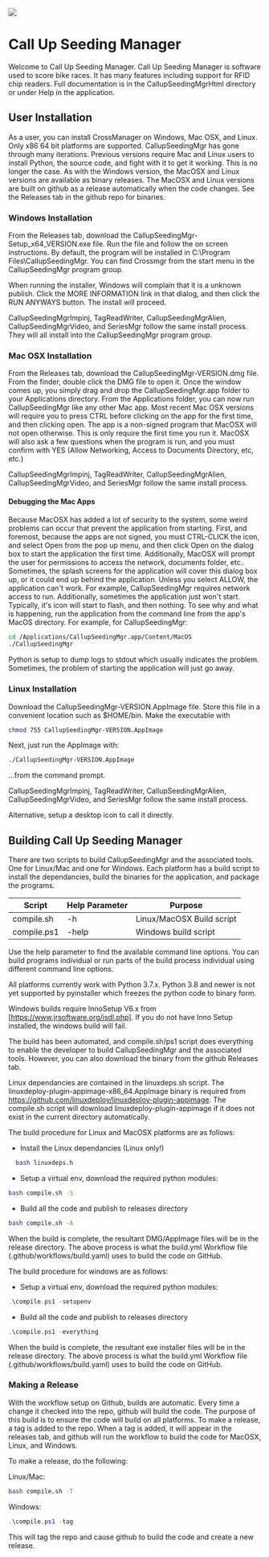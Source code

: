 ![](https://github.com/mbuckaway/CallupSeedingMgr/workflows/CallupSeedingMgr_Build/badge.svg)

# Call Up Seeding Manager

Welcome to Call Up Seeding Manager. Call Up Seeding Manager is software used to score bike races. It has many features including support for RFID chip readers. Full documentation is in the CallupSeedingMgrHtml directory or under Help in the application.

## User Installation

As a user, you can install CrossManager on Windows, Mac OSX, and Linux. Only x86 64 bit platforms are supported. CallupSeedingMgr has gone through many iterations. Previous versions require Mac and Linux users to install Python, the source code, and fight with it to get it working. This is no longer the case. As with the Windows version, the MacOSX and Linux versions are available as binary releases. The MacOSX and Linux versions are built on github as a release automatically when the code changes. See the Releases tab in the github repo for binaries.

### Windows Installation

From the Releases tab, download the CallupSeedingMgr-Setup_x64_VERSION.exe file. Run the file and follow the on screen instructions. By default, the program will be installed in C:\Program Files\CallupSeedingMgr. You can find Crossmgr from the start menu in the CallupSeedingMgr program group.

When running the installer, Windows will complain that it is a unknown publish. Click the MORE INFORMATION link in that dialog, and then click the RUN ANYWAYS button. The install will proceed.

CallupSeedingMgrImpinj, TagReadWriter, CallupSeedingMgrAlien, CallupSeedingMgrVideo, and SeriesMgr follow the same install process. They will all install into the CallupSeedingMgr program group.

### Mac OSX Installation

From the Releases tab, download the CallupSeedingMgr-VERSION.dmg file. From the finder, double click the DMG file to open it. Once the window comes up, you simply drag and drop the CallupSeedingMgr.app folder to your Applications directory. From the Applications folder, you can now run CallupSeedingMgr like any other Mac app. Most recent Mac OSX versions will require you to press CTRL before clicking on the app for the first time, and then clicking open. The app is a non-signed program that MacOSX will not open otherwise. This is only require the first time you run it. MacOSX will also ask a few questions when the program is run, and you must confirm with YES (Allow Networking, Access to Documents Directory, etc, etc.)

CallupSeedingMgrImpinj, TagReadWriter, CallupSeedingMgrAlien, CallupSeedingMgrVideo, and SeriesMgr follow the same install process.

#### Debugging the Mac Apps

Because MacOSX has added a lot of security to the system, some weird problems can occur that prevent the application from starting. First, and foremost, because the apps are not signed, you must CTRL-CLICK the icon, and select Open from the pop up menu, and then click Open on the dialog box to start the application the first time. Additionally, MacOSX will prompt the user for permissions to access the network, documents folder, etc.. Sometimes, the splash screens for the application will cover this dialog box up, or it could end up behind the application. Unless you select ALLOW, the application can't work. For example, CallupSeedingMgr requires network access to run. Additionally, sometimes the application just won't start. Typically, it's icon will start to flash, and then nothing. To see why and what is happening, run the application from the command line from the app's MacOS directory. For example, for CallupSeedingMgr:

```bash
cd /Applications/CallupSeedingMgr.app/Content/MacOS
./CallupSeedingMgr
```

Python is setup to dump logs to stdout which usually indicates the problem. Sometimes, the problem of starting the application will just go away.

### Linux Installation

Download the CallupSeedingMgr-VERSION.AppImage file. Store this file in a convenient location such as $HOME/bin. Make the executable with

```bash
chmod 755 CallupSeedingMgr-VERSION.AppImage
```

Next, just run the AppImage with:

```bash
./CallupSeedingMgr-VERSION.AppImage
```

...from the command prompt.

CallupSeedingMgrImpinj, TagReadWriter, CallupSeedingMgrAlien, CallupSeedingMgrVideo, and SeriesMgr follow the same install process.

Alternative, setup a desktop icon to call it directly.

## Building Call Up Seeding Manager

There are two scripts to build CallupSeedingMgr and the associated tools. One for Linux/Mac and one for Windows. Each platform has a build script to install the dependancies, build the binaries for the application, and package the programs.

| Script  | Help Parameter |Purpose |
|---------|---------|--------|
| compile.sh | -h | Linux/MacOSX Build script |
| compile.ps1 | -help | Windows build script |

Use the help parameter to find the available command line options. You can build programs individual or run parts of the build process individual using different command line options.

All platforms currently work with Python 3.7.x. Python 3.8 and newer is not yet supported by pyinstaller which freezes the python code to binary form.

Windows builds require InnoSetup V6.x from [https://www.jrsoftware.org/isdl.php]. If you do not have Inno Setup installed, the windows build will fail.

The build has been automated, and compile.sh/ps1 script does everything to enable the developer to build CallupSeedingMgr and the associated tools. However, you can also download the binary from the github Releases tab.

Linux dependancies are contained in the linuxdeps.sh script. The linuxdeploy-plugin-appimage-x86_64.AppImage binary is required from https://github.com/linuxdeploy/linuxdeploy-plugin-appimage. The compile.sh script will download linuxdeploy-plugin-appimage if it does not exist in the current directory automatically.

The build procedure for Linux and MacOSX platforms are as follows:

- Install the Linux dependancies (Linux only!)

```bash
  bash linuxdeps.h
```

- Setup a virtual env, download the required python modules:

```bash
bash compile.sh -S
```

- Build all the code and publish to releases directory

```bash
bash compile.sh -A
```

When the build is complete, the resultant DMG/AppImage files will be in the release directory. The above process is what the build.yml Workflow file (.github/workflows/build.yaml) uses to build the code on GitHub.

The build procedure for windows are as follows:

- Setup a virtual env, download the required python modules:

```powershell
.\compile.ps1 -setupenv
```

- Build all the code and publish to releases directory

```powershell
.\compile.ps1 -everything
```
When the build is complete, the resultant exe installer files will be in the release directory. The above process is what the build.yml Workflow file (.github/workflows/build.yaml) uses to build the code on GitHub.

### Making a Release

With the workflow setup on Github, builds are automatic. Every time a change it checked into the repo, github will build the code. The purpose of this build is to ensure the code will build on all platforms. To make a release, a tag is added to the repo. When a tag is added, it will appear in the releases tab, and github will run the workflow to build the code for MacOSX, Linux, and Windows.

To make a release, do the following:

Linux/Mac:

```bash
bash compile.sh -T
```

Windows:

```powershell
.\compile.ps1 -tag
```

This will tag the repo and cause github to build the code and create a new release.
